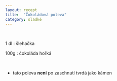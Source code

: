 ```yaml
---
layout: recept
title:  "Čokoládová poleva"
category: sladké
---
```


<br>

<div class="ingredience" markdown="1">

1 dl
:  šlehačka

100g
: čokoláda hořká

</div>

<br>

<div class="postup" markdown="1">  

- tato poleva **není** po zaschnutí tvrdá jako kámen
     
</div>
